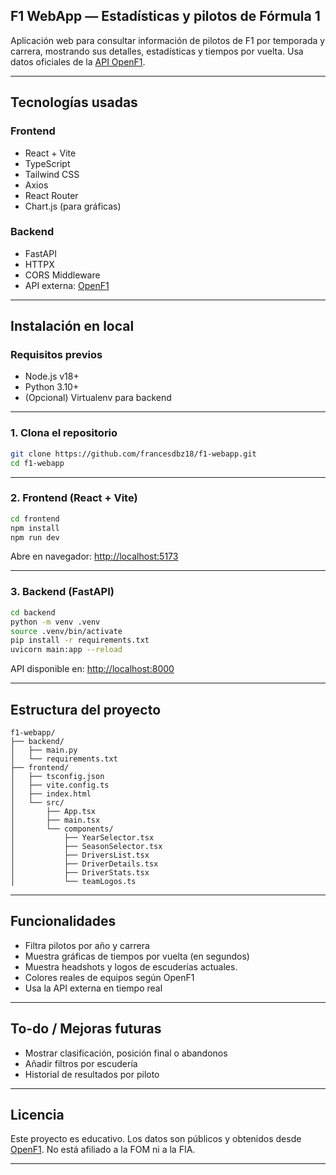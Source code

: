 ## F1 WebApp — Estadísticas y pilotos de Fórmula 1

Aplicación web para consultar información de pilotos de F1 por temporada y carrera, mostrando sus detalles, estadísticas y tiempos por vuelta.
Usa datos oficiales de la [API OpenF1](https://openf1.org).

---

## Tecnologías usadas

### Frontend

* React + Vite
* TypeScript
* Tailwind CSS
* Axios
* React Router
* Chart.js (para gráficas)

### Backend

* FastAPI
* HTTPX
* CORS Middleware
* API externa: [OpenF1](https://openf1.org)

---

## Instalación en local

### Requisitos previos

* Node.js v18+
* Python 3.10+
* (Opcional) Virtualenv para backend

---

### 1. Clona el repositorio

```bash
git clone https://github.com/francesdbz18/f1-webapp.git
cd f1-webapp
```

---

### 2. Frontend (React + Vite)

```bash
cd frontend
npm install
npm run dev
```

Abre en navegador: [http://localhost:5173](http://localhost:5173)

---

### 3. Backend (FastAPI)

```bash
cd backend
python -m venv .venv
source .venv/bin/activate
pip install -r requirements.txt
uvicorn main:app --reload
```

API disponible en: [http://localhost:8000](http://localhost:8000)

---

## Estructura del proyecto

```
f1-webapp/
├── backend/
│   ├── main.py
│   └── requirements.txt
├── frontend/
│   ├── tsconfig.json
│   ├── vite.config.ts
│   ├── index.html
│   └── src/
│       ├── App.tsx
│       ├── main.tsx
│       └── components/
│           ├── YearSelector.tsx
│           ├── SeasonSelector.tsx
│           ├── DriversList.tsx
│           ├── DriverDetails.tsx
│           ├── DriverStats.tsx
│           └── teamLogos.ts
```

---

## Funcionalidades

* Filtra pilotos por año y carrera
* Muestra gráficas de tiempos por vuelta (en segundos)
* Muestra headshots y logos de escuderías actuales.
* Colores reales de equipos según OpenF1
* Usa la API externa en tiempo real

---

## To-do / Mejoras futuras

* Mostrar clasificación, posición final o abandonos
* Añadir filtros por escudería
* Historial de resultados por piloto

---

## Licencia

Este proyecto es educativo. Los datos son públicos y obtenidos desde [OpenF1](https://openf1.org).
No está afiliado a la FOM ni a la FIA.

---
